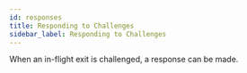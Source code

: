 ```yaml
---
id: responses
title: Responding to Challenges
sidebar_label: Responding to Challenges
---
```


When an in-flight exit is challenged, a response can be made.

